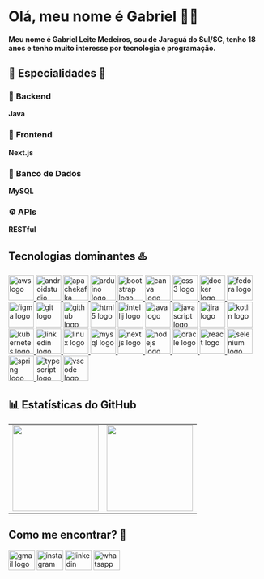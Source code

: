 <h1 align="left">Olá, meu nome é Gabriel 🙋‍♂️</h1>

<h4 align="left">Meu nome é Gabriel Leite Medeiros, sou de Jaraguá do Sul/SC, tenho 18 anos e tenho muito interesse por tecnologia e programação.</h4>

<h2 align="left">🌟 <strong>Especialidades</strong> 🎲</h2>

<div align="left">
  <h3>📒 <strong>Backend</strong></h3>
  <p><strong>Java</strong></p>
  
  <h3>💾 <strong>Frontend</strong></h3>
  <p><strong>Next.js</strong></p>

  <h3>🔎 <strong>Banco de Dados</strong></h3>
  <p><strong>MySQL</strong></p>

  <h3>⚙️ <strong>APIs</strong></h3>
  <p><strong>RESTful</strong></p>
</div>

<h2 align="left">Tecnologias dominantes ♨️</h2>

<div align="left">
  <a href="https://aws.amazon.com/" target="_blank">
    <img src="https://cdn.jsdelivr.net/gh/devicons/devicon/icons/amazonwebservices/amazonwebservices-original-wordmark.svg" height="50" alt="aws logo" />
  </a>
  <a href="https://developer.android.com/studio" target="_blank">
    <img src="https://cdn.jsdelivr.net/gh/devicons/devicon/icons/androidstudio/androidstudio-original.svg" height="50" alt="androidstudio logo" />
  </a>
  <a href="https://kafka.apache.org/" target="_blank">
    <img src="https://cdn.jsdelivr.net/gh/devicons/devicon/icons/apachekafka/apachekafka-original.svg" height="50" alt="apachekafka logo" />
  </a>
  <a href="https://www.arduino.cc/" target="_blank">
    <img src="https://cdn.jsdelivr.net/gh/devicons/devicon/icons/arduino/arduino-original.svg" height="50" alt="arduino logo" />
  </a>
  <a href="https://getbootstrap.com/" target="_blank">
    <img src="https://cdn.jsdelivr.net/gh/devicons/devicon/icons/bootstrap/bootstrap-original.svg" height="50" alt="bootstrap logo" />
  </a>
  <a href="https://www.canva.com/" target="_blank">
    <img src="https://cdn.jsdelivr.net/gh/devicons/devicon/icons/canva/canva-original.svg" height="50" alt="canva logo" />
  </a>
  <a href="https://www.w3.org/Style/CSS/Overview.en.html" target="_blank">
    <img src="https://cdn.jsdelivr.net/gh/devicons/devicon/icons/css3/css3-original.svg" height="50" alt="css3 logo" />
  </a>
  <a href="https://www.docker.com/" target="_blank">
    <img src="https://cdn.jsdelivr.net/gh/devicons/devicon/icons/docker/docker-original.svg" height="50" alt="docker logo" />
  </a>
  <a href="https://getfedora.org/" target="_blank">
    <img src="https://cdn.jsdelivr.net/gh/devicons/devicon/icons/fedora/fedora-original.svg" height="50" alt="fedora logo" />
  </a>
  <a href="https://www.figma.com/" target="_blank">
    <img src="https://cdn.jsdelivr.net/gh/devicons/devicon/icons/figma/figma-original.svg" height="50" alt="figma logo" />
  </a>
  <a href="https://git-scm.com/" target="_blank">
    <img src="https://cdn.jsdelivr.net/gh/devicons/devicon/icons/git/git-original.svg" height="50" alt="git logo" />
  </a>
  <a href="https://github.com/" target="_blank">
    <img src="https://cdn.jsdelivr.net/gh/devicons/devicon/icons/github/github-original.svg" height="50" alt="github logo" />
  </a>
  <a href="https://developer.mozilla.org/en-US/docs/Web/HTML" target="_blank">
    <img src="https://cdn.jsdelivr.net/gh/devicons/devicon/icons/html5/html5-original.svg" height="50" alt="html5 logo" />
  </a>
  <a href="https://www.jetbrains.com/idea/" target="_blank">
    <img src="https://cdn.jsdelivr.net/gh/devicons/devicon/icons/intellij/intellij-original.svg" height="50" alt="intellij logo" />
  </a>
  <a href="https://www.java.com/" target="_blank">
    <img src="https://cdn.jsdelivr.net/gh/devicons/devicon/icons/java/java-original.svg" height="50" alt="java logo" />
  </a>
  <a href="https://developer.mozilla.org/en-US/docs/Web/JavaScript" target="_blank">
    <img src="https://cdn.jsdelivr.net/gh/devicons/devicon/icons/javascript/javascript-original.svg" height="50" alt="javascript logo" />
  </a>
  <a href="https://www.atlassian.com/software/jira" target="_blank">
    <img src="https://cdn.jsdelivr.net/gh/devicons/devicon/icons/jira/jira-original.svg" height="50" alt="jira logo" />
  </a>
  <a href="https://kotlinlang.org/" target="_blank">
    <img src="https://cdn.jsdelivr.net/gh/devicons/devicon/icons/kotlin/kotlin-original.svg" height="50" alt="kotlin logo" />
  </a>
  <a href="https://kubernetes.io/" target="_blank">
    <img src="https://cdn.jsdelivr.net/gh/devicons/devicon/icons/kubernetes/kubernetes-plain.svg" height="50" alt="kubernetes logo" />
  </a>
  <a href="https://www.linkedin.com/" target="_blank">
    <img src="https://cdn.jsdelivr.net/gh/devicons/devicon/icons/linkedin/linkedin-original.svg" height="50" alt="linkedin logo" />
  </a>
  <a href="https://www.linux.org/" target="_blank">
    <img src="https://cdn.jsdelivr.net/gh/devicons/devicon/icons/linux/linux-original.svg" height="50" alt="linux logo" />
  </a>
  <a href="https://www.mysql.com/" target="_blank">
    <img src="https://cdn.jsdelivr.net/gh/devicons/devicon/icons/mysql/mysql-original.svg" height="50" alt="mysql logo" />
  </a>
  <a href="https://nextjs.org/" target="_blank">
    <img src="https://cdn.jsdelivr.net/gh/devicons/devicon/icons/nextjs/nextjs-original.svg" height="50" alt="nextjs logo" />
  </a>
  <a href="https://nodejs.org/" target="_blank">
    <img src="https://cdn.jsdelivr.net/gh/devicons/devicon/icons/nodejs/nodejs-original.svg" height="50" alt="nodejs logo" />
  </a>
  <a href="https://www.oracle.com/" target="_blank">
    <img src="https://cdn.jsdelivr.net/gh/devicons/devicon/icons/oracle/oracle-original.svg" height="50" alt="oracle logo" />
  </a>
  <a href="https://reactjs.org/" target="_blank">
    <img src="https://cdn.jsdelivr.net/gh/devicons/devicon/icons/react/react-original.svg" height="50" alt="react logo" />
  </a>
  <a href="https://www.selenium.dev/" target="_blank">
    <img src="https://cdn.jsdelivr.net/gh/devicons/devicon/icons/selenium/selenium-original.svg" height="50" alt="selenium logo" />
  </a>
  <a href="https://spring.io/" target="_blank">
    <img src="https://cdn.jsdelivr.net/gh/devicons/devicon/icons/spring/spring-original.svg" height="50" alt="spring logo" />
  </a>
  <a href="https://www.typescriptlang.org/" target="_blank">
    <img src="https://cdn.jsdelivr.net/gh/devicons/devicon/icons/typescript/typescript-original.svg" height="50" alt="typescript logo" />
  </a>
  <a href="https://code.visualstudio.com/" target="_blank">
    <img src="https://cdn.jsdelivr.net/gh/devicons/devicon/icons/vscode/vscode-original.svg" height="50" alt="vscode logo" />
  </a>
</div>

<h2 align="left">📊 Estatísticas do GitHub</h2>

<table style="border: none; border-collapse: collapse;">
  <tr>
    <td style="border: none;"><img height="170" src="https://github-readme-stats.vercel.app/api?username=medeirosdev9&show_icons=true&theme=dark" /></td>
    <td style="border: none;"><img height="170" src="https://github-readme-stats.vercel.app/api/top-langs/?username=medeirosdev9&layout=compact&theme=dark" /></td>
  </tr>
</table>

<h2 align="left">Como me encontrar? 👀</h2>

<div align="left">
  <a href="mailto:gabrieeel150906@gmail.com" target="_blank" style="outline: none; text-decoration: none;">
    <img src="https://raw.githubusercontent.com/maurodesouza/profile-readme-generator/master/src/assets/icons/social/gmail/default.svg" width="52" height="40" alt="gmail logo" />
  </a>
  <a href="https://www.instagram.com/gabrieelmedeiross" target="_blank" style="outline: none; text-decoration: none;">
    <img src="https://raw.githubusercontent.com/maurodesouza/profile-readme-generator/master/src/assets/icons/social/instagram/default.svg" width="52" height="40" alt="instagram logo" />
  </a>
  <a href="https://www.linkedin.com/in/gabriel-leite-medeiros-211b53354" target="_blank" style="outline: none; text-decoration: none;">
    <img src="https://raw.githubusercontent.com/maurodesouza/profile-readme-generator/master/src/assets/icons/social/linkedin/default.svg" width="52" height="40" alt="linkedin logo" />
  </a>
  <a href="https://wa.me/47991262173" target="_blank" style="outline: none; text-decoration: none;">
    <img src="https://raw.githubusercontent.com/maurodesouza/profile-readme-generator/master/src/assets/icons/social/whatsapp/default.svg" width="52" height="40" alt="whatsapp logo" />
  </a>
</div>
